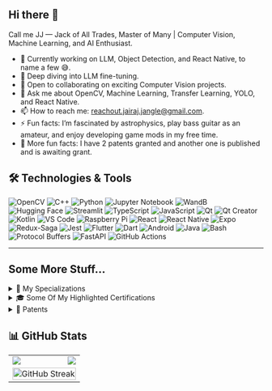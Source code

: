 ## Hi there 👋
Call me JJ — Jack of All Trades, Master of Many | Computer Vision, Machine Learning, and AI Enthusiast.

- 🔭 Currently working on LLM, Object Detection, and React Native, to name a few 😅.
- 🌱 Deep diving into LLM fine-tuning.
- 🤝 Open to collaborating on exciting Computer Vision projects.
- 💬 Ask me about OpenCV, Machine Learning, Transfer Learning, YOLO, and React Native.
- 📫 How to reach me: reachout.jairaj.jangle@gmail.com.
- ⚡ Fun facts: I’m fascinated by astrophysics, play bass guitar as an amateur, and enjoy developing game mods in my free time.
- 🚀 More fun facts: I have 2 patents granted and another one is published and is awaiting grant.

## 🛠️ Technologies & Tools
![OpenCV](https://img.shields.io/badge/OpenCV-5C3EE8?logo=opencv&logoColor=white&style=for-the-badge)
![C++](https://img.shields.io/badge/C++-00599C?logo=cplusplus&logoColor=white&style=for-the-badge)
![Python](https://img.shields.io/badge/Python-3776AB?logo=python&logoColor=white&style=for-the-badge)
![Jupyter Notebook](https://img.shields.io/badge/Jupyter%20Notebook-F37626?logo=jupyter&logoColor=white&style=for-the-badge)
![WandB](https://img.shields.io/badge/WandB-FFBE00?logo=weightsandbiases&logoColor=black&style=for-the-badge)
![Hugging Face](https://img.shields.io/badge/Hugging%20Face-FFD21F?logo=huggingface&logoColor=black&style=for-the-badge)
![Streamlit](https://img.shields.io/badge/Streamlit-FF4B4B?logo=streamlit&logoColor=white&style=for-the-badge)
![TypeScript](https://img.shields.io/badge/TypeScript-3178C6?logo=typescript&logoColor=white&style=for-the-badge)
![JavaScript](https://img.shields.io/badge/JavaScript-F7DF1E?logo=javascript&logoColor=black&style=for-the-badge)
![Qt](https://img.shields.io/badge/Qt-%23217346.svg?style=for-the-badge&logo=Qt&logoColor=white)
![Qt Creator](https://img.shields.io/badge/Qt%20Creator-41CD52?logo=qt&logoColor=white&style=for-the-badge)
![Kotlin](https://img.shields.io/badge/Kotlin-7F52FF?logo=kotlin&logoColor=white&style=for-the-badge)
![VS Code](https://img.shields.io/badge/VS%20Code-0078D4?logo=visualstudiocode&logoColor=white&style=for-the-badge)
![Raspberry Pi](https://img.shields.io/badge/Raspberry%20Pi-A22846?logo=raspberry-pi&logoColor=white&style=for-the-badge)
![React](https://img.shields.io/badge/React-20232A?logo=react&logoColor=61DAFB&style=for-the-badge)
![React Native](https://img.shields.io/badge/React%20Native-20232A?logo=react&logoColor=61DAFB&style=for-the-badge)
![Expo](https://img.shields.io/badge/Expo-1C1E24?logo=expo&logoColor=white&style=for-the-badge)
![Redux-Saga](https://img.shields.io/badge/Redux--Saga-999999?logo=redux-saga&logoColor=white&style=for-the-badge)
![Jest](https://img.shields.io/badge/-jest-%23C21325?style=for-the-badge&logo=jest&logoColor=white)
![Flutter](https://img.shields.io/badge/Flutter-02569B?logo=flutter&logoColor=white&style=for-the-badge)
![Dart](https://img.shields.io/badge/Dart-0175C2?logo=dart&logoColor=white&style=for-the-badge)
![Android](https://img.shields.io/badge/Android-3DDC84?logo=android&logoColor=white&style=for-the-badge)
![Java](https://img.shields.io/badge/java-%23ED8B00.svg?style=for-the-badge&logo=openjdk&logoColor=white)
![Bash](https://img.shields.io/badge/Bash-4EAA25?logo=gnubash&logoColor=white&style=for-the-badge)
![Protocol Buffers](https://img.shields.io/badge/Protocol%20Buffers-336691?logo=google&logoColor=white&style=for-the-badge)
![FastAPI](https://img.shields.io/badge/FastAPI-009688?logo=fastapi&logoColor=white&style=for-the-badge)
![GitHub Actions](https://img.shields.io/badge/GitHub%20Actions-2088FF?logo=githubactions&logoColor=white&style=for-the-badge)

---
## Some More Stuff...

<details>
  <summary>🎯 My Specializations</summary>
  
  - [Deep Learning Specialization](https://www.coursera.org/account/accomplishments/specialization/certificate/8NVQWDQ8S6FE)
  - [Stanford University - Machine Learning Specialization](https://www.coursera.org/account/accomplishments/specialization/certificate/BVDLN4TG8AFT)
  - [Generative AI for Software Development Specialization](https://www.coursera.org/account/accomplishments/specialization/certificate/0Y8F2FM1GCT4)
  - [DeepLearning.AI TensorFlow Developer Specialization](https://www.coursera.org/account/accomplishments/specialization/certificate/GR3R679MPYXZ)

</details>

<details>
  <summary>🎓 Some Of My Highlighted Certifications</summary>

  - [Stanford University - Supervised Machine Learning: Regression and Classification](https://www.coursera.org/account/accomplishments/certificate/GK66M7ANVKMZ)
  - [Stanford University - Unsupervised Learning, Recommenders, Reinforcement Learning](https://www.coursera.org/account/accomplishments/certificate/D3M8SU9NHF4B)
  - [Google - Foundations of Project Management](https://www.coursera.org/account/accomplishments/verify/KNPQFS0U2PMW)
  - [Google - Project Initiation: Starting a Successful Project](https://www.coursera.org/account/accomplishments/certificate/6SU2Q6ETR8N6)
  - [Improving Deep Neural Networks: Hyperparameter Tuning, Regularization and Optimization](https://www.coursera.org/account/accomplishments/certificate/262SEH7P3TMY)
  - [Convolutional Neural Networks](https://www.coursera.org/account/accomplishments/certificate/2WVVKAPUKXVH)
  - [AI-Powered Software and System Design](https://www.coursera.org/account/accomplishments/certificate/YIHJL1CW4L7P)
  - [Sequences, Time Series and Prediction](https://www.coursera.org/account/accomplishments/certificate/KRMJPFAKPBJY)
  - [Meta - React Native](https://www.coursera.org/account/accomplishments/certificate/EUD27B2GFAZQ)
  - [Natural Language Processing in TensorFlow](https://www.coursera.org/account/accomplishments/certificate/WMEJNLJK3KVW)
  - [The Linux Foundation - Introduction to Protocol Buffers (LFS145)](https://ti-user-certificates.s3.amazonaws.com/e0df7fbf-a057-42af-8a1f-590912be5460/24b39e25-95d2-4a4c-926b-d23f55214861-jairaj-jangle-bf5be24f-508b-4a45-9e68-2a005305ab89-certificate.pdf)

</details>

<details>
  <summary>🔬 Patents</summary>
  
  - 📜 **Local Positioning, monitoring, navigation, and path planning using computer vision** (IN 201821002647)  
  - 📜 **Hybrid electrical and electronic connector** (IN 201921015421)  
  - 📜 **A Wearable Human-Computer Interface Device** (IN 202421083946)  

</details>

## 📊 GitHub Stats
<div align="center">

  <table style="border: none;">
    <tr>
      <td>
        <img align="left" src="https://github-readme-stats.vercel.app/api?username=JairajJangle&theme=highcontrast&show_icons=true&hide_border=true&count_private=true" />
      </td>
      <td>
        <img align="right" src="https://github-readme-stats.vercel.app/api/top-langs/?username=JairajJangle&theme=highcontrast&show_icons=true&hide_border=true&layout=compact" />
      </td>
    </tr>
    <tr>
      <td colspan="2" align="center">
        <img src="https://streak-stats.demolab.com?user=JairajJangle&theme=highcontrast&hide_border=true" alt="GitHub Streak" width="100%" />
      </td>
    </tr>
  </table>

</div>

<!--
**JairajJangle/JairajJangle** is a ✨ _special_ ✨ repository because its `README.md` (this file) appears on your GitHub profile.

Here are some ideas to get you started:

- 🔭 I’m currently working on ...
- 🌱 I’m currently learning ...
- 👯 I’m looking to collaborate on ...
- 🤔 I’m looking for help with ...
- 💬 Ask me about ...
- 📫 How to reach me: ...
- 😄 Pronouns: ...
- ⚡ Fun fact: ...
-->
